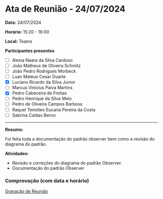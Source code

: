 # Ata de Reunião - 24/07/2024

**Data:** 24/07/2024

**Horário:** 15:20 - 16:00

**Local:** Teams

**Participantes presentes**

- [ ]  Alexia Naara da Silva Cardoso
- [ ]  João Matheus de Oliveira Schmitz
- [ ]  João Pedro Rodrigues Morbeck
- [ ]  Luan Mateus Cesar Duarte
- [x]  Luciano Ricardo da Silva Junior
- [ ]  Marcus Vinicius Paiva Martins
- [x]  Pedro Cabeceira de Freitas
- [ ]  Pedro Henrique da Silva Melo
- [ ]  Pedro de Oliveira Campos Barbosa
- [ ]  Raquel Temóteo Eucaria Pereira da Costa
- [ ]  Sabrina Caldas Berno

---

**Resumo:**

Foi feita toda a documentação do padrão observer bem como a revisão do diagrama do padrão.

**Atividades:**

- Revisão e correções do diagrama do padrão Observer.
- Documentação do padrão Observer

### **Comprovação (com data e horário)**

[Gravação de Reunião](https://unbbr.sharepoint.com/sites/Arquitetura42/Documentos%20Compartilhados/General/Recordings/Reuni%C3%A3o%20em%20_General_-20240724_154238-Grava%C3%A7%C3%A3o%20de%20Reuni%C3%A3o.mp4?web=1&referrer=Teams.TEAMS-ELECTRON&referrerScenario=MeetingChicletGetLink.view)
